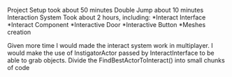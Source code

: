 Project Setup took about 50 minutes
Double Jump about 10 minutes
Interaction System Took about 2 hours, including:
    *Interact Interface
    *Interact Component
    *Interactive Door
    *Interactive Button
    *Meshes creation

Given more time I would made the interact system work in multiplayer.
I would make the use of InstigatorActor passed by InteractInterface to be able to grab objects.
Divide the FindBestActorToInteract() into small chunks of code